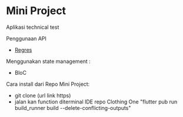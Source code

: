 # Mini Project

Aplikasi technical test

Penggunaan API
- [Regres](https://reqres.in/)

Menggunakan state management :
- BloC

Cara install dari Repo Mini Project:
- git clone (url link https)
- jalan kan function diterminal IDE repo Clothing One "flutter pub run build_runner build --delete-conflicting-outputs"
